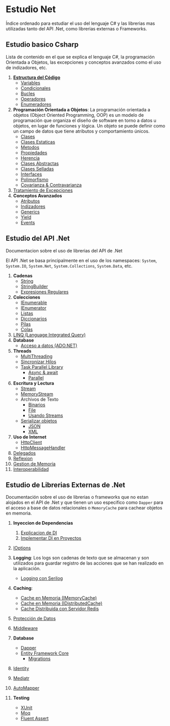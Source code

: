 # Estudio Net
Índice ordenado para estudiar el uso del lenguaje C# y las librerias mas utilizadas tanto del API .Net, como librerias externas o Frameworks.


## Estudio basico Csharp
Lista de contenido en el que se explica el lenguaje C#, la programación Orientada a Objetos, las excepciones y conceptos avanzados como el uso de indizadores, etc.

1. [**Estructura del Código**](./docs/Csharp/EstructuraCodigo/EstructuraCodigo.md)
    - [Variables](./docs/Csharp/EstructuraCodigo/Variables.md)
    - [Condicionales](./docs/Csharp/EstructuraCodigo/InstruccionSeleccion.md)
    - [Bucles](./docs/Csharp/EstructuraCodigo/InstruccionIteracion.md)
    - [Operadores](./docs/Csharp/EstructuraCodigo/Operadores.md)
    - [Enumeradores](./docs/Csharp/EstructuraCodigo/Enums.md)
1. **Programación Orientada a Objetos**: La programación orientada a objetos (Object Oriented Programming, OOP) es un modelo de programación que organiza el diseño de software en torno a datos u objetos, en lugar de funciones y lógica. Un objeto se puede definir como un campo de datos que tiene atributos y comportamiento únicos.
    - [Clases](./docs/Csharp/POO/Clases.md)
    - [Clases Estaticas](./docs/Csharp/POO/StaticClass.md)
    - [Metodos](./docs/Csharp/POO/Method.md)
    - [Propiedades](./docs/Csharp/POO/Properties.md)
    - [Herencia](./docs/Csharp/POO/Herencia.md)
    - [Clases Abstractas](./docs/Csharp/POO/ClasesAbstractas.md)
    - [Clases Selladas](./docs/Csharp/POO/SealedClass.md)
    - [Interfaces](./docs/Csharp/POO/Interfaces.md)
    - [Polimorfismo](./docs/Csharp/POO/Polimorfismo.md)
    - [Covarianza & Contravarianza](./docs/Csharp/POO/CovarianzaContravarianza.md)
1. [Tratamiento de Excepciones](./docs/Csharp/Excepciones/TratamientoExcepciones.md)
1. **Conceptos Avanzados**
    - [Atributos](./docs/Csharp/ConceptosAvanzados/Atributos.md)
    - [Indizadores](./docs/Csharp/ConceptosAvanzados/Indizadores.md)
    - [Generics](./docs/Csharp/ConceptosAvanzados/Generics.md)
    - [Yield](./docs/Csharp/ConceptosAvanzados/Yield.md)
    - [Events](./docs/Csharp/ConceptosAvanzados/Events.md)


## Estudio del API .Net
Documentacion sobre el uso de librerias del API de .Net

El API .Net se basa principalmente en el uso de los namespaces: `System`, `System.IO`, `System.Net`, `System.Collections`, `System.Data`, etc.

1. **Cadenas**
    - [String](./docs/ApiNet/Cadenas/String.md)
    - [StringBuilder](./docs/ApiNet/Cadenas/StringBuilder.md)
    - [Expresiones Regulares](./docs/ApiNet/Cadenas/ExpresionesRegulares.md)
1. **Colecciones**
    - [IEnumerable](./docs/ApiNet/Enumerables/Colecciones/IEnumerable.md)
    - [IEnumerator](./docs/ApiNet/Enumerables/Colecciones/IEnumerator.md)
    - [Listas](./docs/ApiNet/Enumerables/Colecciones/List.md)
    - [Diccionarios](./docs/ApiNet/Enumerables/Colecciones/Dictionary.md)
    - [Pilas](./docs/ApiNet/Enumerables/Colecciones/Stack.md)
    - [Colas](./docs/ApiNet/Enumerables/Colecciones/Queue.md)
1. [LINQ (Language Integrated Query)](./docs/ApiNet/Enumerables/LINQ.md)
1. **Database**
    - [Acceso a datos (ADO.NET)](./docs/ApiNet/Database/ADONET.md)
1. **Threads**
    - [MultiThreading](./docs/ApiNet/Threading/MultiThreading.md)
    - [Sincronizar Hilos](./docs/ApiNet/Threading/SyncThreads.md)
    - [Task Parallel Library](./docs/ApiNet/Threading/TaskParallelLibrary/TPL.md)
        - [Async & await](./docs/ApiNet/Threading/TaskParallelLibrary/Async.md)
        - [Parallel](./docs/ApiNet/Threading/TaskParallelLibrary/Parallel.md)
1. **Escritura y Lectura**
    - [Stream](./docs/ApiNet/InputOutput/Stream.md)
    - [MemoryStream](./docs/ApiNet/InputOutput/MemoryStream.md)
    - Archivos de Texto
        - [Binarios](./docs/ApiNet/InputOutput/TextFiles/Binary.md)
        - [File](./docs/ApiNet/InputOutput/TextFiles/File.md)
        - [Usando Streams](./docs/ApiNet/InputOutput/TextFiles/StreamOnFiles.md)
    - [Serializar objetos](./docs/ApiNet/InputOutput/Serialization/Serializacion.md)
        - [JSON](./docs/ApiNet/InputOutput/Serialization/JSON.md)
        - [XML](./docs/ApiNet/InputOutput/Serialization/XML.md)
1. **Uso de Internet**
    - [HttpClient](./docs/ApiNet/Network/HttpClient.md)
    - [HttpMessageHandler](./docs/ApiNet/Network/HttpMessageHandler.md)
1. [Delegados](./docs/ApiNet/Delegados.md)
1. [Reflexion](./docs/ApiNet/Reflexion.md)
1. [Gestion de Memoria](./docs/ApiNet/GestionMemoria.md)
1. [Interoperabilidad](./docs/ApiNet/Interoperabilidad.md)

## Estudio de Librerias Externas de .Net
Documentación sobre el uso de librerias o frameworks que no estan alojados en el API de .Net y que tienen un uso especifico como `Dapper` para el acceso a base de datos relacionales o `MemoryCache` para cachear objetos en memoria.

1. **Inyeccion de Dependencias**
    1. [Explicacion de DI](./docs/LibreriasNet/DependencyInjection/DependencyInjection.md)
    1. [Implementar DI en Proyectos](./docs/LibreriasNet/DependencyInjection/ImplementarDiProyectos.md)
1. [IOptions](./docs/LibreriasNet/IOptions.md)
1. **Logging**: Los logs son cadenas de texto que se almacenan y son utilizados para guardar registro de las acciones que se han realizado en la aplicación.
    - [Logging con Serilog](./docs/LibreriasNet/Logging/LoggingSerilog.md)
1. **Caching**:
    - [Cache en Memoria (IMemoryCache)](./docs/LibreriasNet/Caching/CacheMemoriaMemory.md)
    - [Cache en Memoria (IDistributedCache)](./docs/LibreriasNet/Caching/CacheMemoriaDistributed.md)
    - [Cache Distribuida con Servidor Redis](./docs/LibreriasNet/Caching/CacheServerRedis.md)
1. [Protección de Datos](./docs/LibreriasNet/IDataProtectionProvider.md)
1. [Middleware](./docs/LibreriasNet/Middleware.md)
1. **Database**
    - [Dapper](./docs/LibreriasNet/Database/Dapper.md)
    - [Entity Framework Core](./docs/LibreriasNet/Database/EntityFrameworkCore/EFCore.md)
        - [Migrations](./docs/LibreriasNet/Database/EntityFrameworkCore/Migrations.md)
1. [Identity](./docs/LibreriasNet/Identity.md)
1. [Mediatr](./docs/LibreriasNet/Mediatr.md)
1. [AutoMapper](./docs/LibreriasNet/AutoMapper.md)

1. **Testing**
    - [XUnit](./docs/LibreriasNet/Testing/XUnit.md)
    - [Moq](./docs/LibreriasNet/Testing/Moq.md)
    - [Fluent Assert](./docs/LibreriasNet/Testing/FluentAssertions.md)
